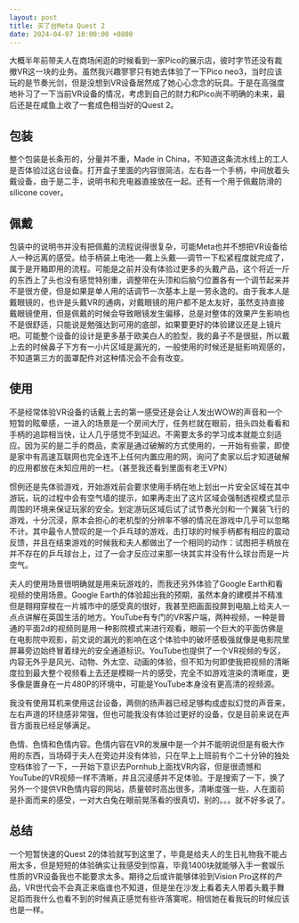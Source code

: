 ```yaml
---
layout: post
title: 买了台Meta Quest 2
date: 2024-04-07 10:00:00 +0800
---
```

大概半年前带夫人在商场闲逛的时候看到一家Pico的展示店，彼时字节还没有裁撤VR这一块的业务。虽然我兴趣寥寥只有她去体验了一下Pico neo3，当时应该玩的是节奏光剑，但是没想到VR设备居然成了她心心念念的玩具。于是在高强度地补习了一下当前VR设备的情况，考虑到自己的财力和Pico尚不明确的未来，最后还是在咸鱼上收了一套成色相当好的Quest 2。
## 包装
整个包装是长条形的，分量并不重，Made in China，不知道这条流水线上的工人是否体验过这台设备。打开盒子里面的内容很简洁，左右各一个手柄，中间放着头戴设备，由于是二手，说明书和充电器直接放在一起。还有一个用于佩戴防滑的silicone cover。
## 佩戴
包装中的说明书并没有把佩戴的流程说得很复杂，可能Meta也并不想把VR设备给人一种远离的感受。给手柄装上电池──戴上头戴──调节一下松紧程度就完成了，属于是开箱即用的流程。可能是之前并没有体验过更多的头戴产品，这个将近一斤的东西上了头也没有感觉特别重，调整带在头顶和后脑勺位置各有一个调节起来并不是很方便，但是如果是单人用的话调节一次基本上是一劳永逸的。由于我本人是戴眼镜的，也许是头戴VR的通病，对戴眼镜的用户都不是太友好，虽然支持直接戴眼镜使用，但是佩戴的时候会导致眼镜发生偏移，总是对整体的效果产生影响也不是很舒适，只能说是勉强达到可用的底部，如果要更好的体验建议还是上镜片吧。可能整个设备的设计是更多基于欧美白人的脸型，我的鼻子不是很挺，所以戴上去的时候鼻子下方有一小片区域是漏光的，一般使用的时候还是挺影响观感的，不知道第三方的面罩配件对这种情况会不会有改变。
## 使用
不是经常体验VR设备的话戴上去的第一感受还是会让人发出WOW的声音和一个短暂的眩晕感，一进入的场景是一个房间大厅，任务栏就在眼前，扭头四处看看和手柄的追踪相当快，让人几乎感觉不到延迟。不需要太多的学习成本就能立刻适应。因为买的是二手的商品，卖家是通过破解的方式使用的，一开始有些蒙，即使是家中有高速互联网也完全连不上任何内置应用的网，询问了卖家以后才知道破解的应用都放在未知应用的一栏。（甚至我还看到里面有老王VPN）

惯例还是先体验游戏，开始游戏前会要求使用手柄在地上划出一片安全区域在其中游玩，玩的过程中会有空气墙的提示，如果再走出了这片区域会强制透视模式显示周围的环境来保证玩家的安全。划定游玩区域后试了试节奏光剑和一个翼装飞行的游戏，十分沉浸，原本会担心的老机型的分辨率不够的情况在游戏中几乎可以忽略不计。其中最令人赞叹的是一个乒乓球的游戏，击打球的时候手柄都有相应的震动反馈，并且在结束游戏的时候我和夫人都做出了一个相同的动作：试图把手柄放在并不存在的乒乓球台上，过了一会才反应过来那一块其实并没有什么球台而是一片空气。

夫人的使用场景很明确就是用来玩游戏的，而我还另外体验了Google Earth和看视频的使用场景。Google Earth的体验超出我的预期，虽然本身的建模并不精准但是翱翔穿梭在一片城市中的感受真的很好，我甚至把画面投屏到电脑上给夫人一点点讲解在英国生活的地方。YouTube有专门的VR客户端，两种视频，一种是普通的平面2d的视频则是用一种影院模式来进行观看，眼前一个巨大的平面仿佛是在电影院中观影，前文说的漏光的影响在这个体验中的破坏感极强就像是电影院里屏幕旁边始终冒着绿光的安全通道标识。YouTube也提供了一个VR视频的专区，内容无外乎是风光、动物、外太空、动画的体验，但不知为何即使我把视频的清晰度拉到最大整个视频看上去还是模糊一片的感受，完全不如游戏渲染的清晰度，更多像是置身在一片480P的环境中，可能是YouTube本身没有更高清的视频源。

我没有使用耳机来使用这台设备，两侧的扬声器已经足够构成虚拟幻觉的声音来，左右声道的环绕感非常强，但也可能我没有体验过更好的设备，仅是目前来说在声音方面我已经足够满足。

色情、色情和色情内容。色情内容在VR的发展中是一个并不能明说但是有极大作用的东西，当场碍于夫人在旁边并没有体验，只在早上上班前有个二十分钟的独处空档体验了一下，一开始下意识去Pornhub上面找VR内容，但是很遗憾和YouTube的VR视频一样不清晰，并且沉浸感并不足体验。于是搜索了一下，换了另外一个提供VR色情内容的网站，质量顿时高出很多，清晰度强一些，人在面前是扑面而来的感受，一对大白兔在眼前晃荡看的很真切，别的。。。就不好多说了。
## 总结
一个短暂快速的Quest 2的体验就写到这里了，毕竟是给夫人的生日礼物我不能占用太多，但是短短的体验确实让我感受到惊喜，毕竟1400块就能够入手一套娱乐性质的VR设备我也不能要求太多。期待之后或许能够体验到Vision Pro这样的产品，VR世代会不会真正来临谁也不知道，但是坐在沙发上看着夫人带着头戴手舞足蹈而我什么也看不到的时候真正感觉有些许落寞呢，相信她在看我玩的时候应该也是一样。


